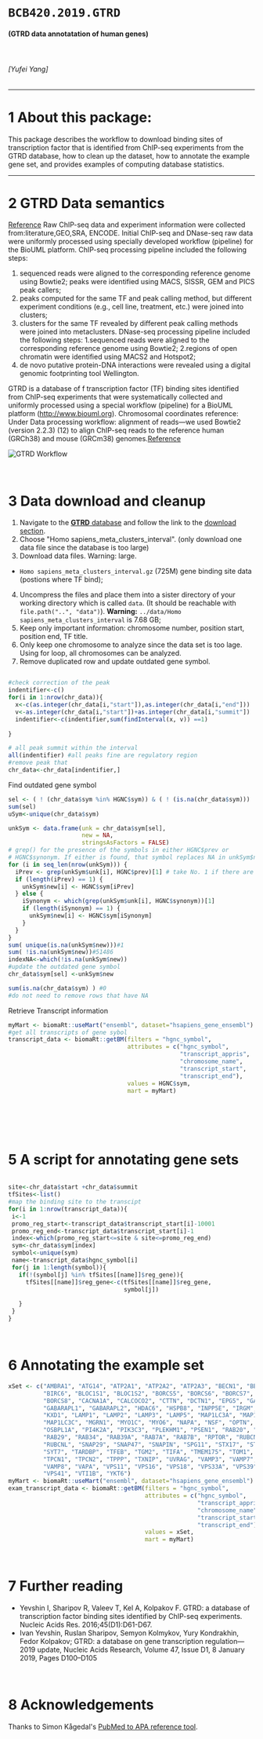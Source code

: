 # `BCB420.2019.GTRD`

#### (GTRD data annotatation of human genes)

&nbsp;

###### [Yufei Yang]

----

# 1 About this package:


This package describes the workflow to download binding sites of transcription factor that is  identified from ChIP-seq experiments from the GTRD database, how to clean up the dataset, how to annotate the example gene set, and provides examples of computing database statistics.




----

# 2 GTRD Data semantics
[Reference](http://wiki.biouml.org/index.php/GTRD)
Raw ChIP-seq data and experiment information were collected from:literature,GEO,SRA, ENCODE.
Initial ChIP-seq and DNase-seq raw data were uniformly processed using specially developed workflow (pipeline) for the BioUML platform. ChIP-seq processing pipeline included the following steps:
1. sequenced reads were aligned to the corresponding reference genome using Bowtie2;
peaks were identified using MACS, SISSR, GEM and PICS peak callers;
2. peaks computed for the same TF and peak calling method, but different experiment conditions (e.g., cell line, treatment, etc.) were joined into clusters;
3. clusters for the same TF revealed by different peak calling methods were joined into metaclusters.
DNase-seq processing pipeline included the following steps:
1.sequenced reads were aligned to the corresponding reference genome using Bowtie2;
2.regions of open chromatin were identified using MACS2 and Hotspot2;
3. de novo putative protein-DNA interactions were revealed using a digital genomic footprinting tool Wellington.

GTRD is a database of f transcription factor (TF) binding sites identified from ChIP-seq experiments that were systematically collected and uniformly processed using a special workflow (pipeline) for a BioUML platform (http://www.biouml.org). 
Chromosomal coordinates reference: Under Data processing workflow: alignment of reads—we used Bowtie2 (version 2.2.3) (12) to align ChIP-seq reads to the reference human (GRCh38) and mouse (GRCm38) genomes.[Reference](https://www.ncbi.nlm.nih.gov/pmc/articles/PMC5210645/)

![](./inst/img/workflow.png?sanitize=true "GTRD Workflow")

&nbsp;

# 3 Data download and cleanup

1. Navigate to the [**GTRD** database](http://gtrd.biouml.org/) and follow the link to the [download section](http://gtrd.biouml.org/downloads/18.06/).
2. Choose "Homo sapiens_meta_clusters_interval". (only download one data file since the database is too large)
3. Download data files. Warning: large.

* `Homo sapiens_meta_clusters_interval.gz` (725M)	gene binding site data (postions where TF bind);

4. Uncompress the files and place them into a sister directory of your working directory which is called `data`. (It should be reachable with `file.path("..", "data")`). **Warning:**  `../data/Homo sapiens_meta_clusters_interval` is 7.68 GB;
5. Keep only important information: chromosome number, position start, position end, TF title.
6. Only keep one chromosome to analyze since the data set is too lage. Using for loop, all chromosomes can be analyzed.
7. Remove duplicated row and update outdated gene symbol.

```R

#check correction of the peak
indentifier<-c()
for(i in 1:nrow(chr_data)){
  x<-c(as.integer(chr_data[i,"start"]),as.integer(chr_data[i,"end"]))
  v<-as.integer(chr_data[i,"start"])+as.integer(chr_data[i,"summit"])
  indentifier<-c(indentifier,sum(findInterval(x, v)) ==1)
  
}

# all peak summit within the interval
all(indentifier) #all peaks fine are regulatory region
#remove peak that
chr_data<-chr_data[indentifier,]
```

Find outdated gene symbol
```R
sel <- ( ! (chr_data$sym %in% HGNC$sym)) & ( ! (is.na(chr_data$sym)))
sum(sel) 
uSym<-unique(chr_data$sym) 

unkSym <- data.frame(unk = chr_data$sym[sel],
                     new = NA,
                     stringsAsFactors = FALSE)
# grep() for the presence of the symbols in either HGNC$prev or
# HGNC$synonym. If either is found, that symbol replaces NA in unkSym$new
for (i in seq_len(nrow(unkSym))) {
  iPrev <- grep(unkSym$unk[i], HGNC$prev)[1] # take No. 1 if there are several
  if (length(iPrev) == 1) {
    unkSym$new[i] <- HGNC$sym[iPrev]
  } else {
    iSynonym <- which(grep(unkSym$unk[i], HGNC$synonym))[1]
    if (length(iSynonym) == 1) {
      unkSym$new[i] <- HGNC$sym[iSynonym]
    }
  }
}
sum( unique(is.na(unkSym$new)))#1  
sum( !is.na(unkSym$new))#51486
indexNA<-which(!is.na(unkSym$new))
#update the outdated gene symbol 
chr_data$sym[sel] <-unkSym$new

sum(is.na(chr_data$sym) ) #0
#do not need to remove rows that have NA
```

Retrieve Transcript information
```R 
myMart <- biomaRt::useMart("ensembl", dataset="hsapiens_gene_ensembl")
#get all transcripts of gene sybol 
transcript_data <- biomaRt::getBM(filters = "hgnc_symbol",
                                  attributes = c("hgnc_symbol",
                                                 "transcript_appris",
                                                 "chromosome_name",
                                                 "transcript_start",
                                                 "transcript_end"),
                                  values = HGNC$sym,
                                  mart = myMart)



```

&nbsp;



&nbsp;

# 5 A script for annotating gene sets

 ```R
 
 site<-chr_data$start +chr_data$summit
tfSites<-list()
#map the binding site to the transcipt
for(i in 1:nrow(transcript_data)){
  i<-1
  promo_reg_start<-transcript_data$transcript_start[i]-10001
  promo_reg_end<-transcript_data$transcript_start[i]-1
  index<-which(promo_reg_start<=site & site<=promo_reg_end)
  sym<-chr_data$sym[index]
  symbol<-unique(sym)
  name<-transcript_data$hgnc_symbol[i]
  for(j in 1:length(symbol)){
    if(!(symbol[j] %in% tfSites[[name]]$reg_gene)){
      tfSites[[name]]$reg_gene<-c(tfSites[[name]]$reg_gene,
                                  symbol[j])
      
    }
  }
}
 ```



&nbsp;

# 6 Annotating the example set
```R
xSet <- c("AMBRA1", "ATG14", "ATP2A1", "ATP2A2", "ATP2A3", "BECN1", "BECN2",
          "BIRC6", "BLOC1S1", "BLOC1S2", "BORCS5", "BORCS6", "BORCS7",
          "BORCS8", "CACNA1A", "CALCOCO2", "CTTN", "DCTN1", "EPG5", "GABARAP",
          "GABARAPL1", "GABARAPL2", "HDAC6", "HSPB8", "INPP5E", "IRGM",
          "KXD1", "LAMP1", "LAMP2", "LAMP3", "LAMP5", "MAP1LC3A", "MAP1LC3B",
          "MAP1LC3C", "MGRN1", "MYO1C", "MYO6", "NAPA", "NSF", "OPTN",
          "OSBPL1A", "PI4K2A", "PIK3C3", "PLEKHM1", "PSEN1", "RAB20", "RAB21",
          "RAB29", "RAB34", "RAB39A", "RAB7A", "RAB7B", "RPTOR", "RUBCN",
          "RUBCNL", "SNAP29", "SNAP47", "SNAPIN", "SPG11", "STX17", "STX6",
          "SYT7", "TARDBP", "TFEB", "TGM2", "TIFA", "TMEM175", "TOM1",
          "TPCN1", "TPCN2", "TPPP", "TXNIP", "UVRAG", "VAMP3", "VAMP7",
          "VAMP8", "VAPA", "VPS11", "VPS16", "VPS18", "VPS33A", "VPS39",
          "VPS41", "VTI1B", "YKT6")
myMart <- biomaRt::useMart("ensembl", dataset="hsapiens_gene_ensembl")
exam_transcript_data <- biomaRt::getBM(filters = "hgnc_symbol",
                                       attributes = c("hgnc_symbol",
                                                      "transcript_appris",
                                                      "chromosome_name",
                                                      "transcript_start",
                                                      "transcript_end"),
                                       values = xSet,
                                       mart = myMart)


```

&nbsp;

# 7 Further reading

* Yevshin I, Sharipov R, Valeev T, Kel A, Kolpakov F. GTRD: a database of transcription factor binding sites identified by ChIP-seq experiments. Nucleic Acids Res. 2016;45(D1):D61-D67.
* Ivan Yevshin, Ruslan Sharipov, Semyon Kolmykov, Yury Kondrakhin, Fedor Kolpakov; GTRD: a database on gene transcription regulation—2019 update, Nucleic Acids Research, Volume 47, Issue D1, 8 January 2019, Pages D100–D105

&nbsp;

# 8 Acknowledgements

Thanks to Simon Kågedal's [PubMed to APA reference tool](http://helgo.net/simon/pubmed/).

&nbsp;

&nbsp;

<!-- END -->

